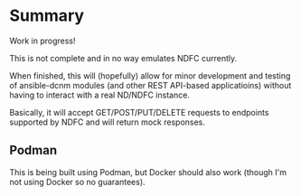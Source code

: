 # Summary

Work in progress!

This is not complete and in no way emulates NDFC currently.

When finished, this will (hopefully) allow for minor development and testing
of ansible-dcnm modules (and other REST API-based applicatioins) without
having to interact with a real ND/NDFC instance.

Basically, it will accept GET/POST/PUT/DELETE requests to endpoints
supported by NDFC and will return mock responses.

## Podman

This is being built using Podman, but Docker should also work
(though I'm not using Docker so no guarantees).